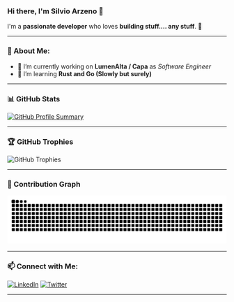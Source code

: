 ### Hi there, I'm Silvio Arzeno 👋

I'm a **passionate developer** who loves **building stuff.... any stuff**. 🚀

---

### 🚀 About Me:
- 🔭 I’m currently working on **LumenAlta / Capa** as *Software Engineer*
- 🌱 I’m learning **Rust and Go (Slowly but surely)**

---

### 📊 GitHub Stats
[![GitHub Profile Summary](https://github-profile-summary-cards.vercel.app/api/cards/profile-details?username=SilvioArzeno&theme=tokyonight)](https://github.com/SilvioArzeno)


---

### 🏆 GitHub Trophies
![GitHub Trophies](https://github-profile-trophy.vercel.app/?username=SilvioArzeno&theme=radical&no-frame=true&margin-w=15)

---

### 🐍 Contribution Graph
![Snake animation](https://raw.githubusercontent.com/silvioarzeno/silvioarzeno/output/github-contribution-grid-snake-dark.svg)

---

### 📫 Connect with Me:
[![LinkedIn](https://img.shields.io/badge/LinkedIn-Profile-blue?style=flat-square&logo=linkedin)](https://www.linkedin.com/in/silvioarzeno)
[![Twitter](https://img.shields.io/badge/Twitter-Profile-blue?style=flat-square&logo=twitter)](https://twitter.com/ArzenoSilvio)

---
